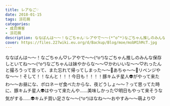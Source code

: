 ```yaml
---
title: レアなご♡
date: 2018-01-15
tags: 涼花萌
categories: 
- 成员博客
- 涼花萌
description: ななばんは〜〜！なごちゃん♡レアやで〜〜(*^o^*)なごちゃん推しのみんな保存しといてね〜〜(*^o^*)なごちゃんは妹やからな〜〜♡かわいいな〜〜♡れったんと撮ろうって言って、また忘れて帰ってしまった〜〜🙈あち...
cover: https://files.227wiki.eu.org/d/Backup/Blog/moe/mobM1hMcT.jpg 
---
```


ななばんは〜〜！なごちゃん♡レアやで〜〜(*^o^*)なごちゃん推しのみんな保存しといてね〜〜(*^o^*)なごちゃんは妹やからな〜〜♡かわいいな〜〜♡れったんと撮ろうって言って、また忘れて帰ってしまった〜〜🙈あちゃ〜〜🙈リベンジやな〜〜！そして！！なんと！！！今日も！！！！豚キムチ星人👽がやって来たわ〜〜お昼にな、ボロネーゼ食べたからな、夜どうしょ〜〜？って思ってた時に、豚キムチ星人👽はやって来たんや……美味しかった♡明日もやって来そうな気がする……👽キムチ買い足さな〜〜(*^o^*)ほなね〜〜おやすみ〜〜萌より♡


